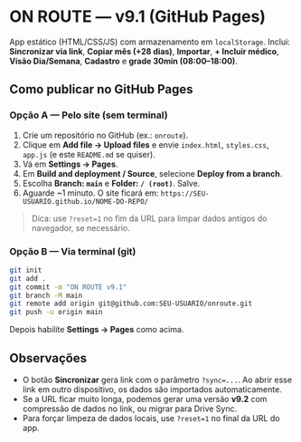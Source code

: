 # ON ROUTE — v9.1 (GitHub Pages)

App estático (HTML/CSS/JS) com armazenamento em `localStorage`.
Inclui: **Sincronizar via link**, **Copiar mês (+28 dias)**, **Importar**, **+ Incluir médico**, **Visão Dia/Semana**, **Cadastro** e **grade 30min (08:00–18:00)**.

## Como publicar no GitHub Pages

### Opção A — Pelo site (sem terminal)
1. Crie um repositório no GitHub (ex.: `onroute`).
2. Clique em **Add file → Upload files** e envie `index.html`, `styles.css`, `app.js` (e este `README.md` se quiser).
3. Vá em **Settings → Pages**.
4. Em **Build and deployment / Source**, selecione **Deploy from a branch**.
5. Escolha **Branch: `main`** e **Folder: `/ (root)`**. Salve.
6. Aguarde ~1 minuto. O site ficará em: `https://SEU-USUARIO.github.io/NOME-DO-REPO/`

> Dica: use `?reset=1` no fim da URL para limpar dados antigos do navegador, se necessário.

### Opção B — Via terminal (git)
```bash
git init
git add .
git commit -m "ON ROUTE v9.1"
git branch -M main
git remote add origin git@github.com:SEU-USUARIO/onroute.git
git push -u origin main
```
Depois habilite **Settings → Pages** como acima.

## Observações
- O botão **Sincronizar** gera link com o parâmetro `?sync=...`. Ao abrir esse link em outro dispositivo, os dados são importados automaticamente.
- Se a URL ficar muito longa, podemos gerar uma versão **v9.2** com compressão de dados no link, ou migrar para Drive Sync.
- Para forçar limpeza de dados locais, use `?reset=1` no final da URL do app.
